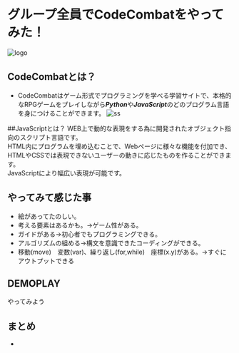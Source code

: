 # グループ全員でCodeCombatをやってみた！
![logo](https://codecombat.com/images/pages/base/logo.png)
## CodeCombatとは？
+ CodeCombatはゲーム形式でプログラミングを学べる学習サイトで、本格的なRPGゲームをプレイしながら***Python***や***JavaScript***のどのプログラム言語を身につけることができます。
 ![ss](http://iphone-kamisama.com/wp-content/uploads/2015/11/SnapCrab_NoName_2015-11-17_14-48-38_No-00.png)

##JavaScriptとは？
WEB上で動的な表現をする為に開発されたオブジェクト指向のスクリプト言語です。  
HTML内にプログラムを埋め込むことで、Webページに様々な機能を付加でき、HTMLやCSSでは表現できないユーザーの動きに応じたものを作ることができます。  
JavaScriptにより幅広い表現が可能です。  

## やってみて感じた事
- 絵があってたのしい。
- 考える要素はあるかも。→ゲーム性がある。
- ガイドがある→初心者でもプログラミングできる。
- アルゴリズムの組める→構文を意識できたコーディングができる。
- 移動(move)　変数(var)、繰り返し(for,while)　座標(x.y)がある。→すぐにアウトプットできる

## DEMOPLAY
やってみよう

## まとめ
+ 


